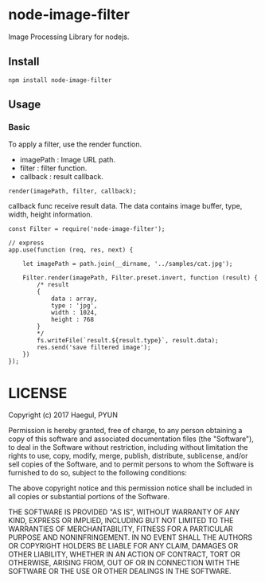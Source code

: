 # node-image-filter
Image Processing Library for nodejs.

## Install
```
npm install node-image-filter
```

## Usage

### Basic
To apply a filter, use the render function.
- imagePath : Image URL path.
- filter : filter function.
- callback : result callback.
```
render(imagePath, filter, callback);
```
callback func receive result data. The data contains image buffer, type, width, height information.

```
const Filter = require('node-image-filter');

// express
app.use(function (req, res, next) {

    let imagePath = path.join(__dirname, '../samples/cat.jpg');

    Filter.render(imagePath, Filter.preset.invert, function (result) {
        /* result
        {
            data : array,
            type : 'jpg',
            width : 1024,
            height : 768
        }
        */
        fs.writeFile(`result.${result.type}`, result.data);
        res.send('save filtered image');
    })
});
```

# LICENSE

Copyright (c) 2017 Haegul, PYUN  

Permission is hereby granted, free of charge, to any person
obtaining a copy of this software and associated documentation
files (the "Software"), to deal in the Software without
restriction, including without limitation the rights to use,
copy, modify, merge, publish, distribute, sublicense, and/or sell
copies of the Software, and to permit persons to whom the
Software is furnished to do so, subject to the following
conditions:

The above copyright notice and this permission notice shall be
included in all copies or substantial portions of the Software.

THE SOFTWARE IS PROVIDED "AS IS", WITHOUT WARRANTY OF ANY KIND,
EXPRESS OR IMPLIED, INCLUDING BUT NOT LIMITED TO THE WARRANTIES
OF MERCHANTABILITY, FITNESS FOR A PARTICULAR PURPOSE AND
NONINFRINGEMENT. IN NO EVENT SHALL THE AUTHORS OR COPYRIGHT
HOLDERS BE LIABLE FOR ANY CLAIM, DAMAGES OR OTHER LIABILITY,
WHETHER IN AN ACTION OF CONTRACT, TORT OR OTHERWISE, ARISING
FROM, OUT OF OR IN CONNECTION WITH THE SOFTWARE OR THE USE OR
OTHER DEALINGS IN THE SOFTWARE.